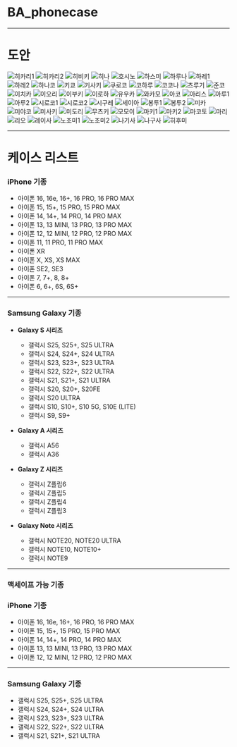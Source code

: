 # BA_phonecase
---
# 도안

![히카리1](https://github.com/user-attachments/assets/b81654fe-9843-4493-bb74-7dc9cf2afd45)
![히카리2](https://github.com/user-attachments/assets/65456942-e96d-481a-bbd8-a88638b2ddaf)
![히비키](https://github.com/user-attachments/assets/11a0e065-e067-49da-b51a-4caa93dac7e9)
![히나](https://github.com/user-attachments/assets/4d0c6acd-389d-45b1-96b9-5fb5763d898c)
![호시노](https://github.com/user-attachments/assets/9c31dfb2-a86f-4418-b040-817448a50cf7)
![하스미](https://github.com/user-attachments/assets/92b0557e-134c-4483-b11f-1c2101772856)
![하루나](https://github.com/user-attachments/assets/b36f38aa-7232-4f6c-8d93-557790b44975)
![하레1](https://github.com/user-attachments/assets/7e7c64b5-1d98-4bee-bccb-b032f5464b5b)
![하레2](https://github.com/user-attachments/assets/bd9afb07-7cc5-436b-ae9f-37520d49cd31)
![하나코](https://github.com/user-attachments/assets/6b5f5561-4405-4486-a6be-02c9635dd28a)
![키쿄](https://github.com/user-attachments/assets/a8c10ca2-be08-40c8-b378-812cedb89266)
![키사키](https://github.com/user-attachments/assets/969035a4-413b-4e1e-b1f6-51403a4b8a42)
![쿠로코](https://github.com/user-attachments/assets/7cd898af-8955-4a0d-813b-cd96cfef0c5d)
![코하루](https://github.com/user-attachments/assets/e9ae2ce5-4ea8-4e8d-9ea6-e60d042548f4)
![코코나](https://github.com/user-attachments/assets/fcef717a-9d21-44fd-b4b9-ebd95dbe8b09)
![츠루기](https://github.com/user-attachments/assets/0d6cd12d-2b31-4d1f-81fa-966b486d4c67)
![준코](https://github.com/user-attachments/assets/ed40940d-4b78-48ed-8b2d-a6378fcf584b)
![이치카](https://github.com/user-attachments/assets/ff74fd1a-4ab3-4122-a7a8-c1ad22ea622c)
![이오리](https://github.com/user-attachments/assets/d2782bc7-a413-4ec2-a374-b27b232b7f88)
![이부키](https://github.com/user-attachments/assets/7deceb9b-0586-471f-9138-92496864db58)
![이로하](https://github.com/user-attachments/assets/ce33a55b-f858-4a2d-b001-bd8ac6f8a966)
![유우카](https://github.com/user-attachments/assets/f00e38dd-150e-4485-afdc-7439e94f3009)
![와카모](https://github.com/user-attachments/assets/e117a512-4a86-4b57-b753-bb139e6082ef)
![아코](https://github.com/user-attachments/assets/428dd433-7a18-42f6-b995-1c3eb5b906fc)
![아리스](https://github.com/user-attachments/assets/32146dd6-1098-4268-8733-09e3b447d292)
![아루1](https://github.com/user-attachments/assets/85c383c2-f0dd-48a8-931e-55a403f0aaeb)
![아루2](https://github.com/user-attachments/assets/0b38ff72-5525-4481-af6a-5fb040074871)
![시로코1](https://github.com/user-attachments/assets/1a1c4caa-33d7-4b80-bf55-5c5f34a5cda3)
![시로코2](https://github.com/user-attachments/assets/7d037e1c-f01b-409e-83e3-c1aa55aa8ad3)
![시구레](https://github.com/user-attachments/assets/ea0b9d97-a914-40b3-b547-986127a1cb6d)
![세이아](https://github.com/user-attachments/assets/a497b991-2c7b-4d45-a70d-74f6d1e8406e)
![봉투1](https://github.com/user-attachments/assets/c4cd67aa-4b72-4811-a95f-a6d13e64e683)
![봉투2](https://github.com/user-attachments/assets/02b99dd6-f091-48ed-9eec-3d3b791a3efd)
![미카](https://github.com/user-attachments/assets/8e2c16c0-438a-4b29-aac7-e42d5a4d49ca)
![미야코](https://github.com/user-attachments/assets/ad60384e-d6f6-4f1e-ae81-6ecd2c189e86)
![미사키](https://github.com/user-attachments/assets/fd444f51-7cef-4a22-9281-4073bb8eb3b6)
![미도리](https://github.com/user-attachments/assets/598b85ef-d342-4a92-8f96-f25b28a691b3)
![무츠키](https://github.com/user-attachments/assets/a3edf145-2855-41b8-abd4-dd2d3d95e400)
![모모이](https://github.com/user-attachments/assets/090d0335-3695-439d-a5fd-6a1323f87d51)
![마키1](https://github.com/user-attachments/assets/270d896c-c9c8-4cf9-a9eb-1d61643dd0f9)
![마키2](https://github.com/user-attachments/assets/37436239-21bb-4af8-9d85-7b6e9a30dbfa)
![마코토](https://github.com/user-attachments/assets/18ff7a57-9813-48ea-b907-4e9ea1236b48)
![마리](https://github.com/user-attachments/assets/4f1e39ca-86c0-4641-86b2-c4945ef581c8)
![리오](https://github.com/user-attachments/assets/1f4d0a4d-d4fe-479d-87cd-3c7dcd59c4be)
![레이사](https://github.com/user-attachments/assets/eff0d686-5911-4c3a-915d-c749103d9b53)
![노조미1](https://github.com/user-attachments/assets/8740e948-ebc2-42b2-99db-80738bf3b5f5)
![노조미2](https://github.com/user-attachments/assets/91469f44-5222-4c89-94f8-c3b8ded4c60a)
![나기사](https://github.com/user-attachments/assets/ad3bc2c5-bfa1-42f1-95d8-53cda1d090c4)
![나구사](https://github.com/user-attachments/assets/1de50bb4-2856-490e-aad8-9cf0e58b7dce)
![히후미](https://github.com/user-attachments/assets/d1a15d06-8aec-4b4f-89d7-e5b6d7697a9d)

---
# 케이스 리스트

### **iPhone 기종**
- 아이폰 16, 16e, 16+, 16 PRO, 16 PRO MAX
- 아이폰 15, 15+, 15 PRO, 15 PRO MAX
- 아이폰 14, 14+, 14 PRO, 14 PRO MAX
- 아이폰 13, 13 MINI, 13 PRO, 13 PRO MAX
- 아이폰 12, 12 MINI, 12 PRO, 12 PRO MAX
- 아이폰 11, 11 PRO, 11 PRO MAX
- 아이폰 XR
- 아이폰 X, XS, XS MAX
- 아이폰 SE2, SE3
- 아이폰 7, 7+, 8, 8+
- 아이폰 6, 6+, 6S, 6S+

---

### **Samsung Galaxy 기종**
- **Galaxy S 시리즈**  
  - 갤럭시 S25, S25+, S25 ULTRA  
  - 갤럭시 S24, S24+, S24 ULTRA  
  - 갤럭시 S23, S23+, S23 ULTRA  
  - 갤럭시 S22, S22+, S22 ULTRA  
  - 갤럭시 S21, S21+, S21 ULTRA  
  - 갤럭시 S20, S20+, S20FE  
  - 갤럭시 S20 ULTRA  
  - 갤럭시 S10, S10+, S10 5G, S10E (LITE)  
  - 갤럭시 S9, S9+  

- **Galaxy A 시리즈**  
  - 갤럭시 A56  
  - 갤럭시 A36  

- **Galaxy Z 시리즈**  
  - 갤럭시 Z플립6  
  - 갤럭시 Z플립5  
  - 갤럭시 Z플립4  
  - 갤럭시 Z플립3  

- **Galaxy Note 시리즈**  
  - 갤럭시 NOTE20, NOTE20 ULTRA  
  - 갤럭시 NOTE10, NOTE10+  
  - 갤럭시 NOTE9

---



### **맥세이프 가능 기종**


### **iPhone 기종**
- 아이폰 16, 16e, 16+, 16 PRO, 16 PRO MAX
- 아이폰 15, 15+, 15 PRO, 15 PRO MAX
- 아이폰 14, 14+, 14 PRO, 14 PRO MAX
- 아이폰 13, 13 MINI, 13 PRO, 13 PRO MAX
- 아이폰 12, 12 MINI, 12 PRO, 12 PRO MAX

---

### **Samsung Galaxy 기종**
  - 갤럭시 S25, S25+, S25 ULTRA  
  - 갤럭시 S24, S24+, S24 ULTRA  
  - 갤럭시 S23, S23+, S23 ULTRA  
  - 갤럭시 S22, S22+, S22 ULTRA  
  - 갤럭시 S21, S21+, S21 ULTRA  
